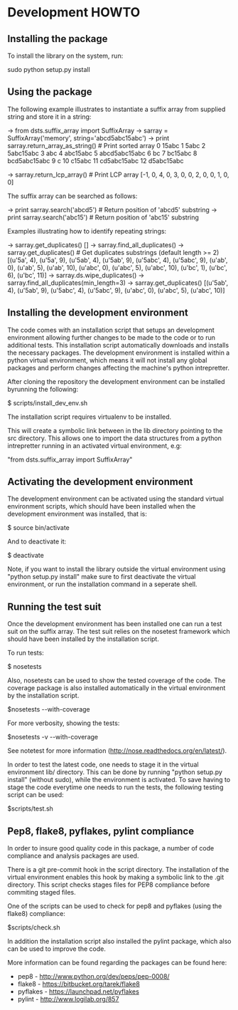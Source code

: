 Development HOWTO
=================

Installing the package
----------------------

To install the library on the system, run:

sudo python setup.py install

Using the package
-----------------

The following example illustrates to instantiate a suffix array from supplied string and store it in a string:

   -> from dsts.suffix_array import SuffixArray
   -> sarray = SuffixArray('memory', string='abcd5abc15abc')
   -> print sarray.return_array_as_string()  # Print sorted array
   0 15abc
   1 5abc
   2 5abc15abc
   3 abc
   4 abc15abc
   5 abcd5abc15abc
   6 bc
   7 bc15abc
   8 bcd5abc15abc
   9 c
   10 c15abc
   11 cd5abc15abc
   12 d5abc15abc

   -> sarray.return_lcp_array()  # Print LCP array
   [-1, 0, 4, 0, 3, 0, 0, 2, 0, 0, 1, 0, 0]

The suffix array can be searched as follows:

   -> print sarray.search('abcd5')  # Return position of 'abcd5' substring
   -> print sarray.search('abc15')  # Return position of 'abc15' substring

Examples illustrating how to identify repeating strings:

   -> sarray.get_duplicates()
   []
   -> sarray.find_all_duplicates()
   -> sarray.get_duplicates()  # Get duplicates substrings (default length >= 2)
   [(u'5a', 4), (u'5a', 9), (u'5ab', 4), (u'5ab', 9), (u'5abc', 4), (u'5abc', 9), (u'ab', 0), (u'ab', 5), (u'ab', 10), (u'abc', 0), (u'abc', 5), (u'abc', 10), (u'bc', 1), (u'bc', 6), (u'bc', 11)]
   -> sarray.ds.wipe_duplicates()
   -> sarray.find_all_duplicates(min_length=3)
   -> sarray.get_duplicates()
   [(u'5ab', 4), (u'5ab', 9), (u'5abc', 4), (u'5abc', 9), (u'abc', 0), (u'abc', 5), (u'abc', 10)]

Installing the development environment
--------------------------------------

The code comes with an installation script that setups an development environment allowing further changes to be made to the code or to run additional tests. This installation script automatically downloads and installs the necessary packages. The development environment is installed within a python virtual environment, which means it will not install any global packages and perform changes affecting the machine's python intrepretter.

After cloning the repository the development environment can be installed byrunning the following:

$ scripts/install_dev_env.sh

The installation script requires virtualenv to be installed. 

This will create a symbolic link between in the lib directory pointing to the src directory. This allows one to import the data structures from a python intrepretter running in an activated virtual environment, e.g:

"from dsts.suffix_array import SuffixArray"

Activating the development environment
--------------------------------------

The development environment can be activated using the standard virtual environment scripts, which should have been installed when the development environment was installed, that is:

$ source bin/activate

And to deactivate it:

$ deactivate

Note, if you want to install the library outside the virtual environment using "python setup.py install" make sure to first deactivate the virtual environment, or run the installation command in a seperate shell.

Running the test suit
---------------------

Once the development environment has been installed one can run a test suit on the suffix array. The test suit relies on the nosetest framework which should have been installed by the installation script.

To run tests:

$ nosetests

Also, nosetests can be used to show the tested coverage of the code. The coverage package is also installed automatically in the virtual environment by the installation script.

$nosetests --with-coverage

For more verbosity, showing the tests:

$nosetests -v --with-coverage

See notetest for more information (http://nose.readthedocs.org/en/latest/).

In order to test the latest code, one needs to stage it in the virtual environment lib/ directory. This can be done by running "python setup.py install" (without sudo), while the environment is activated. To save having to stage the code everytime one needs to run the tests, the following testing script can be used:

$scripts/test.sh

Pep8, flake8, pyflakes, pylint compliance
---------------------------------

In order to insure good quality code in this package, a number of code compliance and analysis packages are used. 

There is a git pre-commit hook in the script directory. The installation of the virtual environment enables this hook by making a symbolic link to the .git directory. This script checks stages files for PEP8 compliance before commiting staged files.

One of the scripts can be used to check for pep8 and pyflakes (using the flake8) compliance:

$scripts/check.sh

In addition the installation script also installed the pylint package, which also can be used to improve the code.

More information can be found regarding the packages can be found here:
  * pep8 - http://www.python.org/dev/peps/pep-0008/
  * flake8 - https://bitbucket.org/tarek/flake8
  * pyflakes - https://launchpad.net/pyflakes
  * pylint - http://www.logilab.org/857
